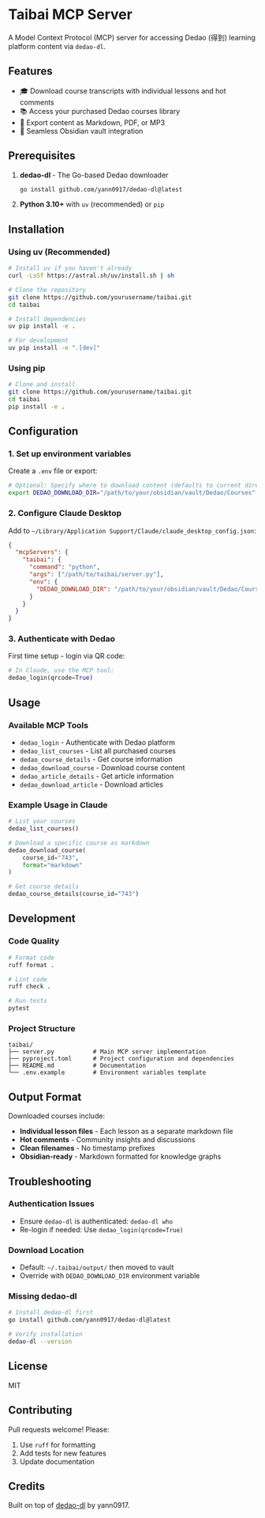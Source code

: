 # Taibai MCP Server

A Model Context Protocol (MCP) server for accessing Dedao (得到) learning platform content via `dedao-dl`.

## Features

- 🎓 Download course transcripts with individual lessons and hot comments
- 📚 Access your purchased Dedao courses library  
- 📝 Export content as Markdown, PDF, or MP3
- 🔗 Seamless Obsidian vault integration

## Prerequisites

1. **dedao-dl** - The Go-based Dedao downloader
   ```bash
   go install github.com/yann0917/dedao-dl@latest
   ```

2. **Python 3.10+** with `uv` (recommended) or `pip`

## Installation

### Using uv (Recommended)

```bash
# Install uv if you haven't already
curl -LsSf https://astral.sh/uv/install.sh | sh

# Clone the repository
git clone https://github.com/yourusername/taibai.git
cd taibai

# Install dependencies
uv pip install -e .

# For development
uv pip install -e ".[dev]"
```

### Using pip

```bash
# Clone and install
git clone https://github.com/yourusername/taibai.git
cd taibai
pip install -e .
```

## Configuration

### 1. Set up environment variables

Create a `.env` file or export:

```bash
# Optional: Specify where to download content (defaults to current directory)
export DEDAO_DOWNLOAD_DIR="/path/to/your/obsidian/vault/Dedao/Courses"
```

### 2. Configure Claude Desktop

Add to `~/Library/Application Support/Claude/claude_desktop_config.json`:

```json
{
  "mcpServers": {
    "taibai": {
      "command": "python",
      "args": ["/path/to/taibai/server.py"],
      "env": {
        "DEDAO_DOWNLOAD_DIR": "/path/to/your/obsidian/vault/Dedao/Courses"
      }
    }
  }
}
```

### 3. Authenticate with Dedao

First time setup - login via QR code:
```python
# In Claude, use the MCP tool:
dedao_login(qrcode=True)
```

## Usage

### Available MCP Tools

- `dedao_login` - Authenticate with Dedao platform
- `dedao_list_courses` - List all purchased courses  
- `dedao_course_details` - Get course information
- `dedao_download_course` - Download course content
- `dedao_article_details` - Get article information
- `dedao_download_article` - Download articles

### Example Usage in Claude

```python
# List your courses
dedao_list_courses()

# Download a specific course as markdown
dedao_download_course(
    course_id="743",
    format="markdown"
)

# Get course details
dedao_course_details(course_id="743")
```

## Development

### Code Quality

```bash
# Format code
ruff format .

# Lint code  
ruff check .

# Run tests
pytest
```

### Project Structure

```
taibai/
├── server.py           # Main MCP server implementation
├── pyproject.toml      # Project configuration and dependencies
├── README.md           # Documentation
└── .env.example        # Environment variables template
```

## Output Format

Downloaded courses include:
- **Individual lesson files** - Each lesson as a separate markdown file
- **Hot comments** - Community insights and discussions
- **Clean filenames** - No timestamp prefixes
- **Obsidian-ready** - Markdown formatted for knowledge graphs

## Troubleshooting

### Authentication Issues
- Ensure `dedao-dl` is authenticated: `dedao-dl who`
- Re-login if needed: Use `dedao_login(qrcode=True)`

### Download Location
- Default: `~/.taibai/output/` then moved to vault
- Override with `DEDAO_DOWNLOAD_DIR` environment variable

### Missing dedao-dl
```bash
# Install dedao-dl first
go install github.com/yann0917/dedao-dl@latest

# Verify installation
dedao-dl --version
```

## License

MIT

## Contributing

Pull requests welcome! Please:
1. Use `ruff` for formatting
2. Add tests for new features
3. Update documentation

## Credits

Built on top of [dedao-dl](https://github.com/yann0917/dedao-dl) by yann0917.